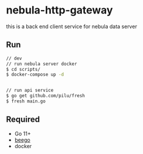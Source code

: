 # nebula-http-gateway
this is a back end client service for nebula data server

## Run
```bash
// dev
// run nebula server docker
$ cd scripts/
$ docker-compose up -d


// run api service
$ go get github.com/pilu/fresh
$ fresh main.go
```

## Required
- Go 11+
- [beego](https://beego.me/)
- docker